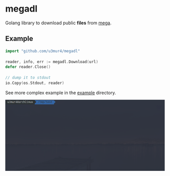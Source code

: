 # megadl

Golang library to download public **files** from [mega](https://mega.nz).

## Example
```go
import "github.com/u3mur4/megadl"

reader, info, err := megadl.Download(url)
defer reader.Close()

// dump it to stdout
io.Copy(os.Stdout, reader)
```

See more complex example in the [example](/example) directory.

![example](example/example.gif)